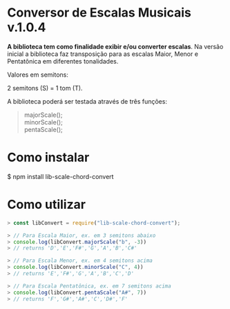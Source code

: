 # Conversor de Escalas Musicais v.1.0.4

**A biblioteca tem como finalidade exibir e/ou converter escalas**. Na versão inicial a biblioteca faz transposição para as escalas Maior, Menor e Pentatônica em diferentes tonalidades. 

Valores em semitons: <br>

2 semitons (S) = 1 tom (T).


A biblioteca poderá ser testada através de três funções: 
>majorScale();  <br>
>minorScale();   <br>
>pentaScale();

# Como instalar
$  npm install lib-scale-chord-convert

# Como utilizar

```js
> const libConvert = require("lib-scale-chord-convert");

> // Para Escala Maior, ex. em 3 semitons abaixo
> console.log(libConvert.majorScale("b", -3))
> // returns 'D','E','F#','G','A','B','C#'

> // Para Escala Menor, ex. em 4 semitons acima
> console.log(libConvert.minorScale("C", 4))
> // returns 'E','F#','G','A','B','C','D'

> // Para Escala Pentatônica, ex. em 7 semitons acima
> console.log(libConvert.pentaScale("A#", 7))
> // returns 'F','G#','A#','C','D#','F'
```